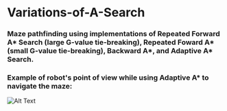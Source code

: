 # Variations-of-A-Search

### Maze pathfinding using implementations of Repeated Forward A* Search (large G-value tie-breaking), Repeated Foward A* (small G-value tie-breaking), Backward A*, and Adaptive A* Search.


### Example of robot's point of view while using Adaptive A* to navigate the maze:
![Alt Text](https://github.com/acheng416/Variations-of-Astar-Search/blob/master/RobotPathfinding.gif)
